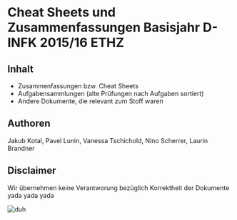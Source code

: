 # Cheat Sheets und Zusammenfassungen Basisjahr D-INFK 2015/16 ETHZ

## Inhalt
- Zusammenfassungen bzw. Cheat Sheets
- Aufgabensammlungen (alte Prüfungen nach Aufgaben sortiert)
- Andere Dokumente, die relevant zum Stoff waren

## Authoren
Jakub Kotal, Pavel Lunin, Vanessa Tschichold, Nino Scherrer, Laurin Brandner

## Disclaimer
Wir übernehmen keine Verantworung bezüglich Korrektheit der Dokumente yada yada yada

![duh](https://cdn.theatlantic.com/assets/media/img/upload/wire/2014/07/21/AP219347127864/facebook.jpg?1473340169)
